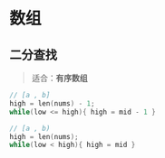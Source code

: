 # 数组

## 二分查找

> 适合：**有序数组**

```c
// [a , b]
high = len(nums) - 1;
while(low <= high){ high = mid - 1 }

// [a , b)
high = len(nums);
while(low < high){ high = mid }
```